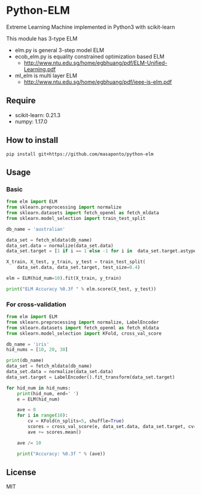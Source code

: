 # Python-ELM
Extreme Learning Machine implemented in Python3 with scikit-learn  

This module has 3-type ELM  
- elm.py is general 3-step model ELM   
- ecob_elm.py is equality constrained optimization based ELM  
  - http://www.ntu.edu.sg/home/egbhuang/pdf/ELM-Unified-Learning.pdf
- ml_elm is multi layer ELM  
  - http://www.ntu.edu.sg/home/egbhuang/pdf/ieee-is-elm.pdf

## Require
- scikit-learn: 0.21.3  
- numpy: 1.17.0  

## How to install 
```
pip install git+https://github.com/masaponto/python-elm
```

## Usage

### Basic

```python
from elm import ELM
from sklearn.preprocessing import normalize
from sklearn.datasets import fetch_openml as fetch_mldata
from sklearn.model_selection import train_test_split

db_name = 'australian'

data_set = fetch_mldata(db_name)
data_set.data = normalize(data_set.data)
data_set.target = [1 if i == 1 else -1 for i in  data_set.target.astype(int)]

X_train, X_test, y_train, y_test = train_test_split(
    data_set.data, data_set.target, test_size=0.4)

elm = ELM(hid_num=10).fit(X_train, y_train)

print("ELM Accuracy %0.3f " % elm.score(X_test, y_test))
```

### For cross-validation

```python
from elm import ELM
from sklearn.preprocessing import normalize, LabelEncoder
from sklearn.datasets import fetch_openml as fetch_mldata
from sklearn.model_selection import KFold, cross_val_score

db_name = 'iris'
hid_nums = [10, 20, 30]

print(db_name)
data_set = fetch_mldata(db_name)
data_set.data = normalize(data_set.data)
data_set.target = LabelEncoder().fit_transform(data_set.target)

for hid_num in hid_nums:
    print(hid_num, end=' ')
    e = ELM(hid_num)

    ave = 0
    for i in range(10):
        cv = KFold(n_splits=5, shuffle=True)
        scores = cross_val_score(e, data_set.data, data_set.target, cv=cv, scoring='accuracy', n_jobs=-1)
        ave += scores.mean()

    ave /= 10

    print("Accuracy: %0.3f " % (ave))
```

## License
MIT
